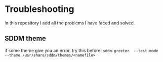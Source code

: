 # Troubleshooting
In this repository I add all the problems I have faced and solved.


## SDDM theme

if some theme give you an error, try this before:
`sddm-greeter  --test-mode --theme /usr/share/sddm/themes/<namefile>`



